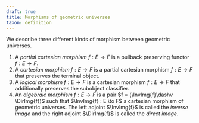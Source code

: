 ```yaml
---
draft: true
title: Morphisms of geometric universes
taxon: definition
---
```


We describe three different kinds of morphism between geometric universes.

1. A *partial cartesian morphism* $f : E \to F$ is a pullback preserving functor $f:E\to F$.
2. A *cartesian morphism* $f : E \to F$ is a partial cartesian morphism $f : E\to F$ that preserves the terminal object.
4. A *logical morphism* $f : E \to F$ is a cartesian morphism $f : E \to F$ that additionally preserves the subobject classifier.
3. An *algebraic morphism* $f : E \to F$ is a pair $f = (\InvImg{f}\dashv \DirImg{f})$ such that $\InvImg{f} : E \to F$ a cartesian morphism of geometric universes. The left adjoint $\InvImg{f}$ is called the *inverse image* and the right adjoint $\DirImg{f}$ is called the *direct image*.
